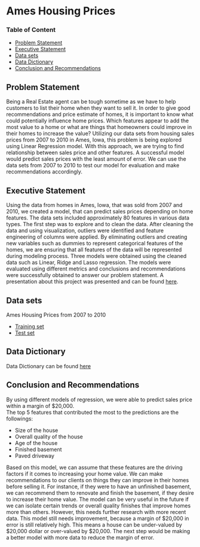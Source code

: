 # Ames Housing Prices  

### Table of Content 

- [Problem Statement](#Problem-Statement)
- [Executive Statement](#Executive-Statement)
- [Data sets](#Data-sets)
- [Data Dictionary](#Data-Dictionary)
- [Conclusion and Recommendations](#Conclusion-and-Recommendations)

## Problem Statement 
Being a Real Estate agent can be tough sometime as we have to help customers to list their home when they want to sell it. In order to give good recommendations and price estimate of homes, it is important to know what could potentially influence home prices. Which features appear to add the most value to a home or what are things that homeowners could improve in their homes to increase the value? Utilizing our data sets from housing sales prices from 2007 to 2010 in Ames, Iowa, this problem is being explored using Linear Regression model. With this approach, we are trying to find relationship between sales price and other features. A successful model would predict sales prices with the least amount of error. We can use the data sets from 2007 to 2010 to test our model for evaluation and make recommendations accordingly. 

## Executive Statement
Using the data from homes in Ames, Iowa, that was sold from 2007 and 2010, we created a model, that can predict sales prices depending on home features. The data sets included approximately 80 features in various data types. The first step was to explore and to clean the data. After cleaning the data and using visualization, outliers were identified and feature engineering of columns were applied. By eliminating outliers and creating new variables such as dummies to represent categorical features of the homes, we are ensuring that all features of the data will be represented during modeling process. Three models were obtained using the cleaned data such as Linear, Ridge and Lasso regression. The models were evaluated using different metrics and conclusions and recommendations were successfully obtained to answer our problem statement. A presentation about this project was presented and can be found [here](./Presentation.pdf).

## Data sets
Ames Housing Prices from 2007 to 2010
- [Training set](./data/train.csv)
- [Test set](./data/test.csv)

## Data Dictionary 
Data Dictionary can be found [here](http://jse.amstat.org/v19n3/decock/DataDocumentation.txt)

## Conclusion and Recommendations
By using different models of regression, we were able to predict sales price within a margin of \$20,000.   
The top 5 features that contributed the most to the predictions are the followings: 
- Size of the house
- Overall quality of the house
- Age of the house
- Finished basement
- Paved driveway

Based on this model, we can assume that these features are the driving factors if it comes to increasing your home value. We can make recommendations to our clients on things they can improve in their homes before selling it. For instance, if they were to have an unfinished basement, we can recommend them to renovate and finish the basement, if they desire to increase their home value. The model can be very useful in the future if we can isolate certain trends or overall quality finishes that improve homes more than others. However, this needs further research with more recent data. This model still needs improvement, because a margin of \$20,000 in error is still relatively high. This means a house can be under-valued by \$20,000 dollar or over-valued by \$20,000. The next step would be making a better model with more data to reduce the margin of error.
